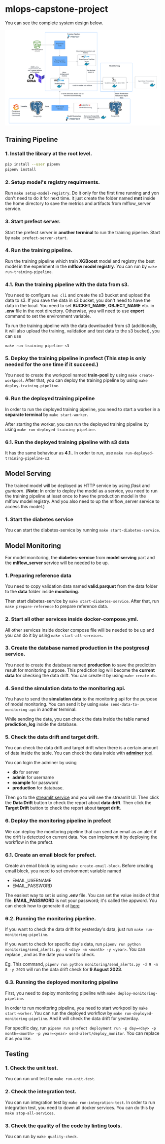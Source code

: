 # mlops-capstone-project

You can see the complete system design below.

![drawing|4526x2790](docs/system_design.png)<br>

## Training Pipeline

### 1. Install the library at the root level.

```bash
pip install --user pipenv
pipenv install
```

### 2. Setup model's registry requirments.

Run `make setup-model-registry`. Do it only for the first time running and yon don't need to do it for next time. It just create the folder named **mnt** inside the home directory to save the metrics and artifacts from mlflow_server service.

### 3. Start prefect server.

Start the prefect server in **another terminal** to run the training pipeline. Start by `make prefect-server-start`.

### 4. Run the training pipeline.

Run the training pipeline which train **XGBoost** model and registry the best model in the experiment in the **mlflow model registry**. You can run by `make run-training-pipeline`.

### 4.1. Run the training pipeline with the data from s3.

You need to configure `aws cli` and create the s3 bucket and upload the data to s3. If you save the data in s3 bucket, you don't need to have the data in the local. You need to set **BUCKET_NAME**, **OBJECT_NAME** etc. in **.env** file in the root directory. Otherwise, you will need to use **export** command to set the environment variable.

To run the training pipeline with the data downloaded from s3 (additionally, it will also upload the training, validation and test data to the s3 bucket), you can use

```shell
make run-training-pipeline-s3
```

### 5. Deploy the training pipeline in prefect (This step is only needed for the one time if it succeed.)

You need to create the workpool named **train-pool** by using `make create-workpool`.
After that, you can deploy the training pipeline by using `make deploy-training-pipeline`.

### 6. Run the deployed training pipeline 

In order to run the deployed training pipeline, you need to start a worker in a **separate terminal** by `make start-worker`. 

After starting the worker, you can run the deployed training pipeline by using `make run-deployed-training-pipeline`.

### 6.1. Run the deployed training pipeline  with s3 data

It has the same behaviour as **4.1.**. In order to run, use `make run-deployed-training-pipeline-s3`.

## Model Serving

The trained model will be deployed as HTTP service by using *flask* and *gunicorn*. (**Note:** In order to deploy the model as a service, you need to run the training pipeline at least once to have the production model in the mlflow model registry. And you also need to up the mlflow_server service to access this model.)

### 1. Start the diabetes service 

You can start the diabetes-service by running `make start-diabetes-service`.

## Model Monitoring

For model monitoring, the **diabetes-service** from **model serving** part and the **mlflow_server** service will be needed to be up.

### 1. Preparing reference data

You need to copy validation data named **valid.parquet** from the data folder to the **data** folder inside **monitoring**.

Then start diabetes-service by `make start-diabetes-service`. After that,  run `make prepare-reference` to prepare reference data.

### 2. Start all other services inside docker-compose.yml.

All other services inside docker compose file will be needed to be up and you can do it by using `make start-all-services`.

### 3. Create the database named **production** in the postgresql service. 

You need to create the database named **production** to save the prediction result for monitoring purpose. 
This prediction log will become the **current data** for checking the data drift. You can create it by using `make create-db`.

### 4. Send the simulation data to the monitoring api.

You have to send the **simulation data** to the monitoring api for the purpose of model monitoring. You can send it by using `make send-data-to-monitoring-api` in another terminal.

While sending the data, you can check the data inside the table named **prediction_log** inside the database.

### 5. Check the data drift and target drift.

You can check the data drift and target drift when there is a certain amount of data inside the table. You can check the data inside with [**adminer** tool](http://localhost:8080). 

You can login the adminer by using 

- **db** for server
- **admin** for username
- **example** for password 
- **production** for database.

Then go to the [streamlit service](http://localhost:8501) and you will see the streamlit UI. Then click the **Data Drift** button to check the report about **data drift**. Then click the **Target Drift** button to check the report about **target drift**.

### 6. Deploy the monitoring pipeline in prefect

We can deploy the monitoring pipeline that can send an email as an alert if the drift is detected on current data. You can implement it by deploying the workflow in the prefect.

### 6.1. Create an email block for prefect.

Create an email block by using `make create-email-block`. Before creating email block, you need to set environment variable named

- EMAIL_USERNAME
- EMAIL_PASSWORD

The easiest way to set is using **.env** file. You can set the value inside of that file. **EMAIL_PASSWORD** is not your password; it's called the appword. You can check how to generate it at [here](https://support.google.com/mail/answer/185833?hl=en)

### 6.2. Running the monitoring pipeline.

If you want to check the data drift for yesterday's data, just run `make run-monitoring-pipeline`.

If you want to check for specific day's data, run `pipenv run python monitoring/send_alerts.py -d <day> -m <month> -y <year>`. You can replace <day>, <month> and <year> as the date you want to check.

Eg. This command, `pipenv run python monitoring/send_alerts.py -d 9 -m 8 -y 2023` will run the data drift check for **9 August 2023**. 

### 6.3. Running the deployed monitoring pipeline

First, you need to deploy monitoring pipeline with `make deploy-monitoring-pipeline`.

In order to run monitoring pipeline, you need to start workpool by `make start-worker`. You can run the deployed workflow by `make run-deployed-monitoring-pipeline`. And it will check the data drift for yesterday.

For specific day, run `pipenv run prefect deployment run -p day=<day> -p month=<month> -p year=<year> send-alert/deploy_monitor`. You can replace it as you like.

## Testing

### 1. Check the unit test.

You can run unit test by `make run-unit-test`.

### 2. Check the integration test.

You can run integration test by `make run-integration-test`. In order to run integration test, you need to down all docker services. You can do this by `make stop-all-services`.

### 3. Check the quality of the code by linting tools.

You can run by `make quality-check`.








